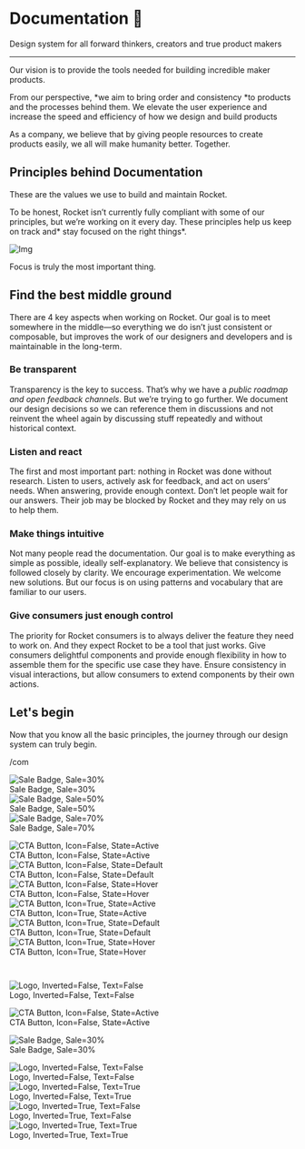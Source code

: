 
# Documentation 🚀

Design system for all forward thinkers, creators and true product makers

---

Our vision is to provide the tools needed for building incredible maker products.

From our perspective, *we aim to bring order and consistency *to products and the processes behind them. We elevate the user experience and increase the speed and efficiency of how we design and build products

As a company, we believe that by giving people resources to create products easily, we all will make humanity better. Together.

## Principles behind Documentation

These are the values we use to build and maintain Rocket.

To be honest, Rocket isn’t currently fully compliant with some of our principles, but we’re working on it every day. These principles help us keep on track and* stay focused on the right things*.

![Img](https://studio-assets.supernova.io/design-systems/14533/9289758a-6300-472a-bbc6-a57098081abf.jpeg)

Focus is truly the most important thing.

## Find the best middle ground

There are 4 key aspects when working on Rocket. Our goal is to meet somewhere in the middle—so everything we do isn’t just consistent or composable, but improves the work of our designers and developers and is maintainable in the long-term.

### Be transparent

Transparency is the key to success. That’s why we have a *public roadmap and open feedback channels*. But we’re trying to go further. We document our design decisions so we can reference them in discussions and not reinvent the wheel again by discussing stuff repeatedly and without historical context.

### Listen and react

The first and most important part: nothing in Rocket was done without research. Listen to users, actively ask for feedback, and act on users’ needs. When answering, provide enough context. Don’t let people wait for our answers. Their job may be blocked by Rocket and they may rely on us to help them.

### Make things intuitive

Not many people read the documentation. Our goal is to make everything as simple as possible, ideally self-explanatory. We believe that consistency is followed closely by clarity. We encourage experimentation. We welcome new solutions. But our focus is on using patterns and vocabulary that are familiar to our users.

### Give consumers just enough control

The priority for Rocket consumers is to always deliver the feature they need to work on. And they expect Rocket to be a tool that just works. Give consumers delightful components and provide enough flexibility in how to assemble them for the specific use case they have. Ensure consistency in visual interactions, but allow consumers to extend components by their own actions.

## Let's begin

Now that you know all the basic principles, the journey through our design system can truly begin.

/com

  
![Sale Badge, Sale=30%](https://studio-assets.supernova.io/design-systems/14533/1e00c44d-d1d1-4c93-81f6-4878027a3636.png)  
Sale Badge, Sale=30%  
![Sale Badge, Sale=50%](https://studio-assets.supernova.io/design-systems/14533/4e21ffc0-9602-4501-9860-958a201da0e9.png)  
Sale Badge, Sale=50%  
![Sale Badge, Sale=70%](https://studio-assets.supernova.io/design-systems/14533/73c58971-530a-425f-9c9f-2f7458f91105.png)  
Sale Badge, Sale=70%  


  
![CTA Button, Icon=False, State=Active](https://studio-assets.supernova.io/design-systems/14533/e22f8a38-d974-431e-b8de-a56f314f4c11.png)  
CTA Button, Icon=False, State=Active  
![CTA Button, Icon=False, State=Default](https://studio-assets.supernova.io/design-systems/14533/67869b98-79c8-4049-8899-8885b7617d3c.png)  
CTA Button, Icon=False, State=Default  
![CTA Button, Icon=False, State=Hover](https://studio-assets.supernova.io/design-systems/14533/bfa83fb5-db81-4523-9b44-3ece4eabff0d.png)  
CTA Button, Icon=False, State=Hover  
![CTA Button, Icon=True, State=Active](https://studio-assets.supernova.io/design-systems/14533/1afd4d8a-f9ff-4a57-8d42-ae65feab72b3.png)  
CTA Button, Icon=True, State=Active  
![CTA Button, Icon=True, State=Default](https://studio-assets.supernova.io/design-systems/14533/3fbcc971-300b-4604-8b14-8c69c1e83cd0.png)  
CTA Button, Icon=True, State=Default  
![CTA Button, Icon=True, State=Hover](https://studio-assets.supernova.io/design-systems/14533/51798373-8544-4df3-b9bc-ee841f65a903.png)  
CTA Button, Icon=True, State=Hover  


```javascript  
  
```

  
![Logo, Inverted=False, Text=False](https://studio-assets.supernova.io/design-systems/14533/19dd0924-b9bc-4e67-938a-cb8834b0568a.png)  
Logo, Inverted=False, Text=False  


  
  


  
![CTA Button, Icon=False, State=Active](https://studio-assets.supernova.io/design-systems/14533/e22f8a38-d974-431e-b8de-a56f314f4c11.png)  
CTA Button, Icon=False, State=Active  


  
![Sale Badge, Sale=30%](https://studio-assets.supernova.io/design-systems/14533/1e00c44d-d1d1-4c93-81f6-4878027a3636.png)  
Sale Badge, Sale=30%  


  
![Logo, Inverted=False, Text=False](https://studio-assets.supernova.io/design-systems/14533/19dd0924-b9bc-4e67-938a-cb8834b0568a.png)  
Logo, Inverted=False, Text=False  
![Logo, Inverted=False, Text=True](https://studio-assets.supernova.io/design-systems/14533/cf19cbd5-4ff7-4b02-a281-9ea71fe31986.png)  
Logo, Inverted=False, Text=True  
![Logo, Inverted=True, Text=False](https://studio-assets.supernova.io/design-systems/14533/78f5d4ab-ddeb-4f2b-952b-97896a56caa8.png)  
Logo, Inverted=True, Text=False  
![Logo, Inverted=True, Text=True](https://studio-assets.supernova.io/design-systems/14533/61aa9b6a-f57a-4f91-b06a-92570e089073.png)  
Logo, Inverted=True, Text=True  
